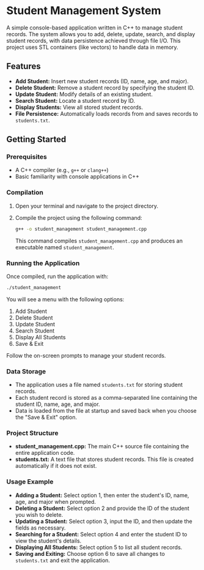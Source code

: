 # Student Management System

A simple console-based application written in C++ to manage student records. The system allows you to add, delete, update, search, and display student records, with data persistence achieved through file I/O. This project uses STL containers (like vectors) to handle data in memory.

## Features

- **Add Student:** Insert new student records (ID, name, age, and major).
- **Delete Student:** Remove a student record by specifying the student ID.
- **Update Student:** Modify details of an existing student.
- **Search Student:** Locate a student record by ID.
- **Display Students:** View all stored student records.
- **File Persistence:** Automatically loads records from and saves records to `students.txt`.

## Getting Started

### Prerequisites

- A C++ compiler (e.g., `g++` or `clang++`)
- Basic familiarity with console applications in C++

### Compilation

1. Open your terminal and navigate to the project directory.
2. Compile the project using the following command:

    ```bash
    g++ -o student_management student_management.cpp
    ```

   This command compiles `student_management.cpp` and produces an executable named `student_management`.

### Running the Application

Once compiled, run the application with:

```bash
./student_management
```

You will see a menu with the following options:
<ol>
  <li>Add Student</li>
  <li>Delete Student</li>
  <li>Update Student</li>
  <li>Search Student</li>
  <li>Display All Students</li>
  <li>Save & Exit</li>
</ol>

Follow the on-screen prompts to manage your student records.

<h3>Data Storage</h3>
<ul>
  <li>The application uses a file named <code>students.txt</code> for storing student records.</li>
  <li>Each student record is stored as a comma-separated line containing the student ID, name, age, and major.</li>
  <li>Data is loaded from the file at startup and saved back when you choose the "Save & Exit" option.</li>
</ul>

<h3>Project Structure</h3>
<ul>
  <li><strong>student_management.cpp:</strong> The main C++ source file containing the entire application code.</li>
  <li><strong>students.txt:</strong> A text file that stores student records. This file is created automatically if it does not exist.</li>
</ul>

<h3>Usage Example</h3>
<ul>
  <li><strong>Adding a Student:</strong> Select option 1, then enter the student's ID, name, age, and major when prompted.</li>
  <li><strong>Deleting a Student:</strong> Select option 2 and provide the ID of the student you wish to delete.</li>
  <li><strong>Updating a Student:</strong> Select option 3, input the ID, and then update the fields as necessary.</li>
  <li><strong>Searching for a Student:</strong> Select option 4 and enter the student ID to view the student's details.</li>
  <li><strong>Displaying All Students:</strong> Select option 5 to list all student records.</li>
  <li><strong>Saving and Exiting:</strong> Choose option 6 to save all changes to <code>students.txt</code> and exit the application.</li>
</ul>

